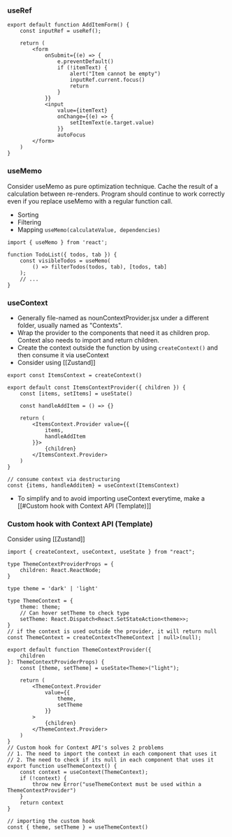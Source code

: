 ### useRef
```tsx
export default function AddItemForm() {
	const inputRef = useRef();

	return (
		<form
			onSubmit={(e) => {
				e.preventDefault()
				if (!itemText) {
					alert("Item cannot be empty")
					inputRef.current.focus()
					return
				}
			}}
			<input
				value={itemText}
				onChange={(e) => {
					setItemText(e.target.value)
				}}
				autoFocus
		</form>
	)
}
```


### useMemo
Consider useMemo as pure optimization technique. Cache the result of a calculation between re-renders. Program should continue to work correctly even if you replace useMemo with a regular function call.
- Sorting
- Filtering
- Mapping
`useMemo(calculateValue, dependencies)`
```tsx
import { useMemo } from 'react';  

function TodoList({ todos, tab }) {  
	const visibleTodos = useMemo(  
		() => filterTodos(todos, tab), [todos, tab]  
	);  
	// ...  
}
```
### useContext
- Generally file-named as nounContextProvider.jsx under a different folder, usually named as "Contexts". 
- Wrap the provider to the components that need it as children prop. Context also needs to import and return children. 
- Create the context outside the function by using `createContext()` and then consume it via useContext
- Consider using [[Zustand]]
```tsx
export const ItemsContext = createContext()

export default const ItemsContextProvider({ children }) {
	const [items, setItems] = useState()

	const handleAddItem = () => {}

	return (
		<ItemsContext.Provider value={{
			items,
			handleAddItem
		}}>
			{children}
		</ItemsContext.Provider>
	)
}

// consume context via destructuring
const {items, handleAdditem} = useContext(ItemsContext)
```
- To simplify and to avoid importing useContext everytime, make a [[#Custom hook with Context API (Template)]]

### Custom hook with Context API (Template)
Consider using [[Zustand]]
```tsx
import { createContext, useContext, useState } from "react";

type ThemeContextProviderProps = {
	children: React.ReactNode;
}

type theme = 'dark' | 'light'

type ThemeContext = {
	theme: theme;
	// Can hover setTheme to check type
	setTheme: React.Dispatch<React.SetStateAction<theme>>;
}
// if the context is used outside the provider, it will return null
const ThemeContext = createContext<ThemeContext | null>(null);

export default function ThemeContextProvider({
	children
}: ThemeContextProviderProps) {
	const [theme, setTheme] = useState<Theme>("light");

	return (
		<ThemeContext.Provider
			value={{
				theme,
				setTheme
			}}
		>
			{children}
		</ThemeContext.Provider> 	
	)
}
// Custom hook for Context API's solves 2 problems
// 1. The need to import the context in each component that uses it
// 2. The need to check if its null in each component that uses it
export function useThemeContext() {
	const context = useContext(ThemeContext);
	if (!context) {
		throw new Error("useThemeContext must be used within a ThemeContextProvider")
	}
	return context
}

// importing the custom hook
const { theme, setTheme } = useThemeContext()
```